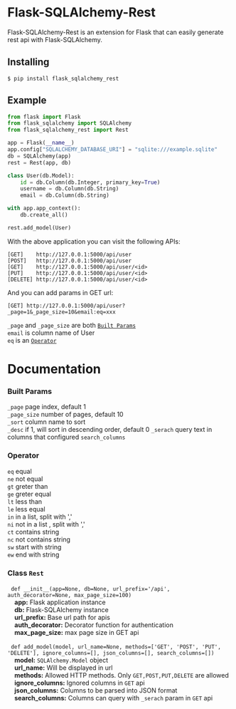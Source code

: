 Flask-SQLAlchemy-Rest
================

Flask-SQLAlchemy-Rest is an extension for Flask that can easily generate rest api with Flask-SQLAlchemy.

## Installing
```
$ pip install flask_sqlalchemy_rest
```

## Example
```python
from flask import Flask
from flask_sqlalchemy import SQLAlchemy
from flask_sqlalchemy_rest import Rest

app = Flask(__name__)
app.config["SQLALCHEMY_DATABASE_URI"] = "sqlite:///example.sqlite"
db = SQLAlchemy(app)
rest = Rest(app, db)

class User(db.Model):
    id = db.Column(db.Integer, primary_key=True)
    username = db.Column(db.String)
    email = db.Column(db.String)

with app.app_context():
    db.create_all()

rest.add_model(User)
```

With the above application you can visit the following APIs:
```
[GET]    http://127.0.0.1:5000/api/user
[POST]   http://127.0.0.1:5000/api/user
[GET]    http://127.0.0.1:5000/api/user/<id>
[PUT]    http://127.0.0.1:5000/api/user/<id>
[DELETE] http://127.0.0.1:5000/api/user/<id>
``` 
And you can add params in GET url:

```
[GET] http://127.0.0.1:5000/api/user?_page=1&_page_size=10&email:eq=xxx 
```
`_page` and `_page_size` are both [`Built Params`](#built-params)   
`email` is column name of User    
`eq` is an [`Operator`](#Operator)   


# Documentation 

### Built Params
`_page` page index, default 1   
`_page_size` number of pages, default 10   
`_sort` column name to sort  
`_desc` if 1, will sort in descending order, default 0
`_serach` query text in columns that configured `search_columns`       

### Operator
`eq` equal   
`ne` not equal   
`gt` greter than   
`ge` greter equal   
`lt` less than   
`le` less equal   
`in` in a list, split with ','   
`ni` not in a list , split with ','    
`ct` contains string     
`nc` not contains string    
`sw` start with string      
`ew` end with string    

### Class `Rest`
&nbsp;&nbsp;```def __init__(app=None, db=None, url_prefix='/api', auth_decorator=None, max_page_size=100)```    
&nbsp;&nbsp;&nbsp;&nbsp;**app:** Flask application instance  
&nbsp;&nbsp;&nbsp;&nbsp;**db:**  Flask-SQLAlchemy instance   
&nbsp;&nbsp;&nbsp;&nbsp;**url_prefix:** Base url path for apis   
&nbsp;&nbsp;&nbsp;&nbsp;**auth_decorator:** Decorator function for authentication   
&nbsp;&nbsp;&nbsp;&nbsp;**max_page_size:** max page size in GET api  

&nbsp;&nbsp;```def add_model(model, url_name=None, methods=['GET', 'POST', 'PUT', 'DELETE'], ignore_columns=[], json_columns=[], search_columns=[])```   
&nbsp;&nbsp;&nbsp;&nbsp;**model:** `SQLAlchemy.Model` object  
&nbsp;&nbsp;&nbsp;&nbsp;**url_name:** Will be displayed in url    
&nbsp;&nbsp;&nbsp;&nbsp;**methods:** Allowed HTTP methods. Only `GET,POST,PUT,DELETE` are allowed    
&nbsp;&nbsp;&nbsp;&nbsp;**ignore_columns:** Ignored columns in `GET` api     
&nbsp;&nbsp;&nbsp;&nbsp;**json_columns:** Columns to be parsed into JSON format   
&nbsp;&nbsp;&nbsp;&nbsp;**search_columns:** Columns can query with `_serach` param in `GET` api    

